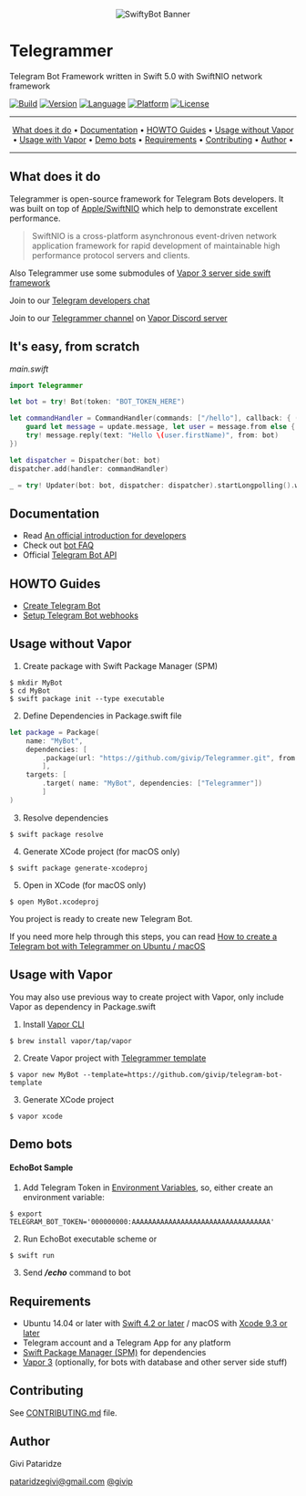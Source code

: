 <p align="center"><img src="https://gp-apps.com/github/telegrammer_logo.png" alt="SwiftyBot Banner"></p>

# Telegrammer
Telegram Bot Framework written in Swift 5.0 with SwiftNIO network framework

[![Build](https://circleci.com/gh/givip/Telegrammer/tree/master.svg?style=shield&circle-token=04a84114573c1c6b3039ef82b88e54f1f6b8c512)](https://circleci.com/gh/givip/Telegrammer)
[![Version](https://img.shields.io/badge/version-0.5.1-blue.svg)](https://github.com/givip/Telegrammer/releases)
[![Language](https://img.shields.io/badge/language-Swift%205.0-orange.svg)](https://swift.org/download/)
[![Platform](https://img.shields.io/badge/platform-Linux%20/%20macOS-ffc713.svg)](https://swift.org/download/)
[![License](https://img.shields.io/badge/license-MIT-lightgrey.svg)](https://github.com/givip/Telegrammer/blob/master/LICENSE)

---

<p align="center">
<a href="#what-does-it-do">What does it do</a> &bull;
<a href="#documentation">Documentation</a> &bull;
<a href="#howto-guides">HOWTO Guides</a> &bull;
<a href="#usage-without-vapor">Usage without Vapor</a> &bull;
<a href="#usage-with-vapor">Usage with Vapor</a> &bull;
<a href="#demo-bots">Demo bots</a> &bull;
<a href="#requirements">Requirements</a> &bull;
<a href="#contributing">Contributing</a> &bull;
<a href="#author">Author</a> &bull;
</p>

---

What does it do
---------------

Telegrammer is open-source framework for Telegram Bots developers.
It was built on top of [Apple/SwiftNIO](https://github.com/apple/swift-nio) which help to demonstrate excellent performance.
> SwiftNIO is a cross-platform asynchronous event-driven network application framework for rapid development of maintainable high performance protocol servers and clients.

Also Telegrammer use some submodules of [Vapor 3 server side swift framework](https://github.com/vapor/vapor)

Join to our [Telegram developers chat](https://t.me/joinchat/AzGW3kkUjLoK2dr3CZFrFQ)

Join to our [Telegrammer channel](https://discord.gg/yjspy8b) on [Vapor Discord server](https://discord.gg/3jG8QFV) 

It's easy, from scratch
-------------
_main.swift_
```swift
import Telegrammer

let bot = try! Bot(token: "BOT_TOKEN_HERE")

let commandHandler = CommandHandler(commands: ["/hello"], callback: { (update, _) in
    guard let message = update.message, let user = message.from else { return }
    try! message.reply(text: "Hello \(user.firstName)", from: bot)
})

let dispatcher = Dispatcher(bot: bot)
dispatcher.add(handler: commandHandler)

_ = try! Updater(bot: bot, dispatcher: dispatcher).startLongpolling().wait()
```

Documentation
-------------

- Read [An official introduction for developers](https://core.telegram.org/bots) 
- Check out [bot FAQ](https://core.telegram.org/bots/faq)
- Official [Telegram Bot API](https://core.telegram.org/bots/api)

HOWTO Guides
-------------

- [Create Telegram Bot](https://core.telegram.org/bots#3-how-do-i-create-a-bot)
- [Setup Telegram Bot webhooks](https://core.telegram.org/bots/webhooks)

Usage without Vapor
---------------

1. Create package with Swift Package Manager (SPM)
```
$ mkdir MyBot
$ cd MyBot
$ swift package init --type executable
```
2. Define Dependencies in Package.swift file
```swift
let package = Package(
    name: "MyBot",
    dependencies: [
        .package(url: "https://github.com/givip/Telegrammer.git", from: "0.5.0")
        ],
    targets: [
        .target( name: "MyBot", dependencies: ["Telegrammer"])
        ]
)
```
3. Resolve dependencies
```
$ swift package resolve
```
4. Generate XCode project (for macOS only)
```
$ swift package generate-xcodeproj
```
5. Open in XCode (for macOS only)
```
$ open MyBot.xcodeproj
```
You project is ready to create new Telegram Bot.

If you need more help through this steps, you can read [How to create a Telegram bot with Telegrammer on Ubuntu / macOS](https://github.com/givip/Telegrammer/wiki/Creating-Telegram-bot-in-Swift)

Usage with Vapor
---------------

You may also use previous way to create project with Vapor, only include Vapor as dependency in Package.swift

1. Install [Vapor CLI](https://docs.vapor.codes/3.0/install/macos/)
```
$ brew install vapor/tap/vapor
```
2. Create Vapor project with [Telegrammer template](https://github.com/givip/telegram-bot-template/)
```
$ vapor new MyBot --template=https://github.com/givip/telegram-bot-template
```
3. Generate XCode project
```
$ vapor xcode
```

Demo bots
---------

#### EchoBot Sample
1. Add Telegram Token in [Environment Variables](http://nshipster.com/launch-arguments-and-environment-variables/), so, either create an environment variable:
```
$ export TELEGRAM_BOT_TOKEN='000000000:AAAAAAAAAAAAAAAAAAAAAAAAAAAAAAAAAA'
```
2. Run EchoBot executable scheme or
```
$ swift run
```
3. Send _**/echo**_ command to bot


Requirements
---------------

- Ubuntu 14.04 or later with [Swift 4.2 or later](https://swift.org/getting-started/) / macOS with [Xcode 9.3 or later](https://swift.org/download/)
- Telegram account and a Telegram App for any platform
- [Swift Package Manager (SPM)](https://github.com/apple/swift-package-manager/blob/master/Documentation/Usage.md) for dependencies 
- [Vapor 3](https://vapor.codes) (optionally, for bots with database and other server side stuff)

Contributing
---------------

See [CONTRIBUTING.md](CONTRIBUTING.md) file.

Author
------

Givi Pataridze

[pataridzegivi@gmail.com](mailto:pataridzegivi@gmail.com)
[@givip](tg://user?id=53581534)
